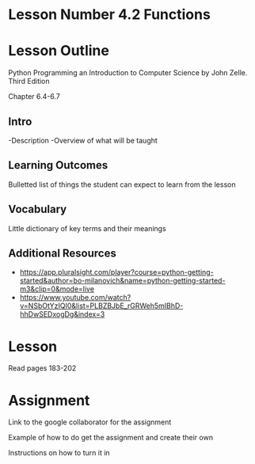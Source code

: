 # Lesson Number 4.2 Functions

# Lesson Outline #

Python Programming an Introduction to Computer Science by John Zelle. Third Edition

Chapter 6.4-6.7

## Intro ##

-Description
-Overview of what will be taught

## Learning Outcomes ##

Bulletted list of things the student can expect to learn from the lesson

## Vocabulary ##

Little dictionary of key terms and their meanings

## Additional Resources ##

- https://app.pluralsight.com/player?course=python-getting-started&author=bo-milanovich&name=python-getting-started-m3&clip=0&mode=live
- https://www.youtube.com/watch?v=NSbOtYzIQI0&list=PLBZBJbE_rGRWeh5mIBhD-hhDwSEDxogDg&index=3

# Lesson #

Read pages 183-202

	

# Assignment #

Link to the google collaborator for the assignment

Example of how to do get the assignment and create their own

Instructions on how to turn it in


